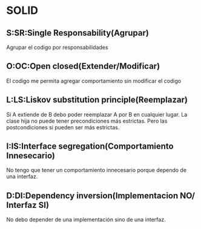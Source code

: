# SOLID
## S:SR:Single Responsability(Agrupar)
Agrupar el codigo por responsabilidades
## O:OC:Open closed(Extender/Modificar)
El codigo me permita agregar comportamiento sin modificar el codigo
## L:LS:Liskov substitution principle(Reemplazar)
Si A extiende de B debo poder reemplazar A por B en cualquier lugar. La clase hija no puede tener precondiciones más 
estrictas. Pero las postcondiciones si pueden ser más estrictas.
## I:IS:Interface segregation(Comportamiento Innesecario)
No tengo que tener un comportamiento innecesario porque dependo de una interfaz.
## D:DI:Dependency inversion(Implementacion NO/ Interfaz SI)
No debo depender de una implementación sino de una interfaz.